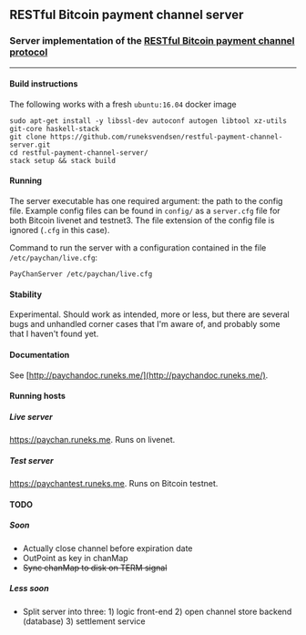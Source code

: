 ## RESTful Bitcoin payment channel server
### Server implementation of the [RESTful Bitcoin payment channel protocol](http://paychandoc.runeks.me/)

---

#### Build instructions
The following works with a fresh `ubuntu:16.04` docker image

    sudo apt-get install -y libssl-dev autoconf autogen libtool xz-utils git-core haskell-stack
    git clone https://github.com/runeksvendsen/restful-payment-channel-server.git
    cd restful-payment-channel-server/
    stack setup && stack build
    
#### Running
The server executable has one required argument: the path to the config file. Example config files can be found in `config/` as a `server.cfg` file for both Bitcoin livenet and testnet3. The file extension of the config file is ignored (`.cfg` in this case).

Command to run the server with a configuration contained in the file `/etc/paychan/live.cfg`:

    PayChanServer /etc/paychan/live.cfg

#### Stability
Experimental. Should work as intended, more or less, but there are several bugs and unhandled corner cases that I'm aware of, and probably some that I haven't found yet.

#### Documentation
See [http://paychandoc.runeks.me/](http://paychandoc.runeks.me/).

#### Running hosts
##### Live server
https://paychan.runeks.me. Runs on livenet.
##### Test server
https://paychantest.runeks.me. Runs on Bitcoin testnet.

#### TODO

##### Soon
* Actually close channel before expiration date
* OutPoint as key in chanMap
* ~~Sync chanMap to disk on TERM signal~~

##### Less soon
* Split server into three: 1) logic front-end 2) open channel store backend (database) 3) settlement service

